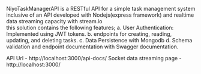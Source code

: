 NiyoTaskManagerAPI is a RESTful API for a simple task management system inclusive of an API developed with Nodejs(express framework) and realtime data streaming capacity
with stream.io  
this solution contains the following features;
a. User  Authentication: Implemented using JWT tokens.
b. endpoints for creating, reading, updating, and deleting tasks.
c. Data Persistence with Mongodb
d. Schema validation and endpoint documentation with Swagger documentation.

API Url - http://localhost:3000/api-docs/
Socket data streaming page - http://localhost:3000/




